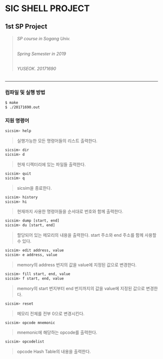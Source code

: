 SIC SHELL PROJECT
=================
1st SP Project
--------------

> ###### SP course in Sogang Univ.
> ###### Spring Semester in 2019
> ###### YUSEOK. 20171690

-------------------------
### 컴파일 및 실행 방법
```bash
$ make
$ ./20171690.out
```

### 지원 명령어
```bash
sicsim> help
```
> 실행가능한 모든 명령어들의 리스트 출력한다.

```bash
sicsim> dir
sicsim> d
```
> 현재 디렉터리에 있는 파일들 출력한다.

```bash
sicsim> quit
sicsim> q
```
> sicsim을 종료한다.

```bash
sicsim> history
sicsim> hi
```
> 현재까지 사용한 명령어들을 순서대로 번호와 함께 출력한다.

```bash
sicsim> dump [start, end]
sicsim> du [start, end]
```
> 할당되어 있는 메모리의 내용을 출력한다.
> start 주소와 end 주소를 함께 사용할 수 있다.

```bash
sicsim> edit address, value
sicsim> e address, value
```
> memory의 address 번지의 값을 value에 지정된 값으로 변경한다.

```bash
sicsim> fill start, end, value
sicsim> f start, end, value
```
> memory의 start 번지부터 end 번지까지의 값을 value에 지정된 값으로 변경한다.

```bash
sicsim> reset
```
> 메모리 전체를 전부 0으로 변경시킨다.

```bash
sicsim> opcode mnemonic
```
> mnemonic에 해당하는 opcode를 출력한다.

```bash
sicsim> opcodelist
```
> opcode Hash Table의 내용을 출력한다.
